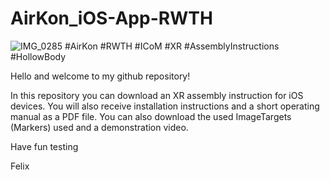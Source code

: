 # AirKon_iOS-App-RWTH

![IMG_0285](https://github.com/user-attachments/assets/b74e03f5-6c22-4a62-8731-53caf50c66c8)
#AirKon #RWTH #ICoM #XR #AssemblyInstructions #HollowBody

Hello and welcome to my github repository!

In this repository you can download an XR assembly instruction for iOS devices. You will also receive installation instructions and a short operating manual as a PDF file. 
You can also download the used ImageTargets (Markers) used and a demonstration video.

Have fun testing

Felix
